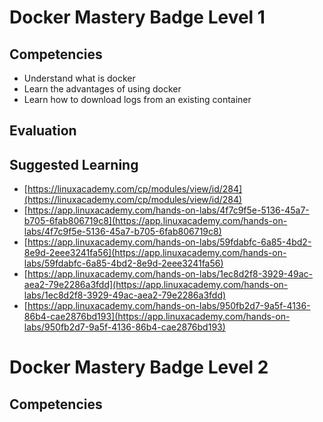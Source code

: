 # Docker Mastery Badge Level 1

## Competencies
- Understand what is docker
- Learn the advantages of using docker
- Learn how to download logs from an existing container

## Evaluation


## Suggested Learning
- [https://linuxacademy.com/cp/modules/view/id/284](https://linuxacademy.com/cp/modules/view/id/284)
- [https://app.linuxacademy.com/hands-on-labs/4f7c9f5e-5136-45a7-b705-6fab806719c8](https://app.linuxacademy.com/hands-on-labs/4f7c9f5e-5136-45a7-b705-6fab806719c8)
- [https://app.linuxacademy.com/hands-on-labs/59fdabfc-6a85-4bd2-8e9d-2eee3241fa56](https://app.linuxacademy.com/hands-on-labs/59fdabfc-6a85-4bd2-8e9d-2eee3241fa56)
- [https://app.linuxacademy.com/hands-on-labs/1ec8d2f8-3929-49ac-aea2-79e2286a3fdd](https://app.linuxacademy.com/hands-on-labs/1ec8d2f8-3929-49ac-aea2-79e2286a3fdd)
- [https://app.linuxacademy.com/hands-on-labs/950fb2d7-9a5f-4136-86b4-cae2876bd193](https://app.linuxacademy.com/hands-on-labs/950fb2d7-9a5f-4136-86b4-cae2876bd193)


# Docker Mastery Badge Level 2

## Competencies
